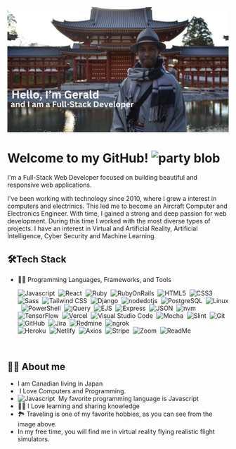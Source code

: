 ![Header](gerald_header.jpg "Header")

# Welcome to my GitHub! <img width="30" src="https://emojis.slackmojis.com/emojis/images/1593555389/9579/blob_excited.gif?1593555389" alt="party blob" />

<p>I'm a Full-Stack Web Developer focused on building beautiful and responsive web applications. 

I've been working with technology since 2010, where I grew a interest in computers and electrinics. This led me to become an Aircraft Computer and Electronics Engineer. With time, I gained a  strong and deep passion for web development. During this time I worked with the most diverse types of projects. I have an interest in Virtual and Artificial Reality, Artificial Intelligence, Cyber Security and Machine Learning. 

## 🛠️Tech Stack
- 👩‍💻 Programming Languages, Frameworks, and Tools
  
    ![Javascript](https://img.shields.io/badge/-javascript-blue?logo=javascript)&nbsp;
    ![React](https://img.shields.io/badge/-React-red?logo=React)&nbsp;
    ![Ruby](https://img.shields.io/badge/-Ruby-C0C0C0?style=flat&logo=Ruby)&nbsp;
    ![RubyOnRails](https://img.shields.io/badge/-RubyonRails-008000?style=flat&logo=RubyonRails)&nbsp;
    ![HTML5](https://img.shields.io/badge/-html5-008080?style=flat&logo=html5)&nbsp;
    ![CSS3](https://img.shields.io/badge/-css3-FFC0CB?style=flat&logo=css3)&nbsp;
    ![Sass](https://img.shields.io/badge/sass-blue?logo=sass)&nbsp;
    ![Tailwind CSS](https://img.shields.io/badge/tailwindcss-CD5C5C?logo=tailwindcss)&nbsp;
    ![Django](https://img.shields.io/badge/django-00FA9A?logo=django)&nbsp;
    ![nodedotjs](https://img.shields.io/badge/nodedotjs-FFA500?logo=nodedotjs)&nbsp;
    ![PostgreSQL](https://img.shields.io/badge/postgresql-EEE8AA?logo=postgresql)&nbsp;
    ![Linux](https://img.shields.io/badge/linux-8FBC8F?logo=linux)&nbsp;
    ![PowerShell](https://img.shields.io/badge/powershell-00CED1?logo=powershell)&nbsp;
    ![jQuery](https://img.shields.io/badge/jquery-6495ED?logo=jquery)&nbsp;
    ![EJS](https://img.shields.io/badge/ejs-40E0D0?logo=ejs)&nbsp;
    ![Express](https://img.shields.io/badge/express-0000CD?logo=express)&nbsp;
    ![JSON](https://img.shields.io/badge/json-8B008B?logo=json)&nbsp;
    ![nvm](https://img.shields.io/badge/nvm-D8BFD8?logo=nvm)&nbsp;
    ![TensorFlow](https://img.shields.io/badge/tensorflow-DA70D6?logo=tensorflow)&nbsp;
    ![Vercel](https://img.shields.io/badge/vercel-FFB6C1?logo=vercel)&nbsp;
    ![Visual Studio Code](https://img.shields.io/badge/visualstudiocode-F5DEB3?logo=visualstudiocode)&nbsp;
    ![Mocha](https://img.shields.io/badge/mocha-D2691E?logo=mocha)&nbsp;
    ![Slint](https://img.shields.io/badge/slint-D2B48C?logo=slint)&nbsp;
    ![Git](https://img.shields.io/badge/git-BC8F8F?logo=git)&nbsp;
    ![GitHub](https://img.shields.io/badge/github-98FB98?logo=github)&nbsp;
    ![Jira](https://img.shields.io/badge/jira-FFFF00?logo=jira)&nbsp;
    ![Redmine](https://img.shields.io/badge/redmine-708090?logo=redmine)&nbsp;
    ![ngrok](https://img.shields.io/badge/ngrok-6B8E23?logo=ngrok)&nbsp;    
    ![Heroku](https://img.shields.io/badge/heroku-FFFF00?logo=heroku)&nbsp;
    ![Netlify](https://img.shields.io/badge/netlify-98FB98?logo=netlify)&nbsp;
    ![Axios](https://img.shields.io/badge/axios-FFA500?logo=axios)&nbsp;
    ![Stripe](https://img.shields.io/badge/stripe-FF4500?logo=stripe)&nbsp;
    ![Zoom](https://img.shields.io/badge/zoom-008000?logo=zoom)&nbsp;
    ![ReadMe](https://img.shields.io/badge/readme-A52A2A?logo=readme)&nbsp;

<br>

## 👩‍💻 About me
* I am Canadian living in Japan 
* <img width="16" src="https://about.gitlab.com/images/blogimages/GitLab-Dev.png" alt="" /> I Love Computers and Programming.
* ![Javascript](https://img.shields.io/badge/-javascript-blue?logo=javascript)&nbsp; My favorite programming language is Javascript 
* 👩‍🏫 I Love learning and sharing knowledge
* 🏞️ Traveling is one of my favorite hobbies, as you can see from the image above.
* In my free time, you will find me in virtual reality flying realistic flight simulators.


<br>
